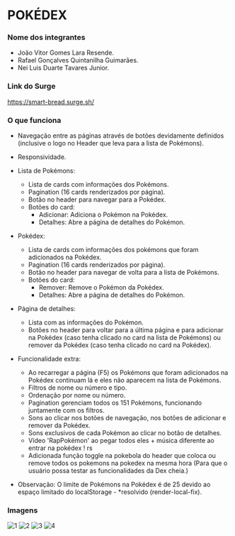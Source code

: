 # POKÉDEX

### Nome dos integrantes 
- João Vitor Gomes Lara Resende.
- Rafael Gonçalves Quintanilha Guimarães.
- Nei Luis Duarte Tavares Junior.

### Link do Surge 
https://smart-bread.surge.sh/

### O que funciona
- Navegação entre as páginas através de botões devidamente definidos (inclusive o logo no Header que leva para a lista de Pokémons).
- Responsividade.

- Lista de Pokémons: 
     - Lista de cards com informações dos Pokémons.
     - Pagination (16 cards renderizados por página).
     - Botão no header para navegar para a Pokédex.
     - Botões do card: 
        - Adicionar: Adiciona o Pokémon na Pokédex.
        - Detalhes: Abre a página de detalhes do Pokémon.
- Pokédex:
     - Lista de cards com informações dos pokémons que foram adicionados na Pokédex.
     - Pagination (16 cards renderizados por página).
     - Botão no header para navegar de volta para a lista de Pokémons.
     - Botões do card: 
        - Remover: Remove o Pokémon da Pokédex.
        - Detalhes: Abre a página de detalhes do Pokémon.
- Página de detalhes:
     - Lista com as informações do Pokémon.
     - Botões no header para voltar para a última página e para adicionar na Pokédex (caso tenha clicado no card na lista de Pokémons) ou remover da Pokédex (caso tenha clicado no card na Pokédex).
     
- Funcionalidade extra:
     - Ao recarregar a página (F5) os Pokémons que foram adicionados na Pokédex continuam lá e eles não aparecem na lista de Pokémons.
     - Filtros de nome ou número e tipo.
     - Ordenação por nome ou número.
     - Pagination gerenciam todos os 151 Pokémons, funcionando juntamente com os filtros.
     - Sons ao clicar nos botões de navegação, nos botões de adicionar e remover da Pokédex.
     - Sons exclusivos de cada Pokémon ao clicar no botão de detalhes.
     - Vídeo 'RapPokémon' ao pegar todos eles + música diferente ao entrar na pokédex ! rs
     - Adicionada função toggle na pokebola do header que coloca ou remove todos os pokemons na pokedex na mesma hora (Para que o usuário possa testar as funcionalidades da Dex cheia.)
     
- Observação: O limite de Pokémons na Pokédex é de 25 devido ao espaço limitado do localStorage - *resolvido (render-local-fix).
     
### Imagens
![1](https://user-images.githubusercontent.com/102267210/189549802-048814da-6a2e-45d3-b068-633c6f73b041.png)
![2](https://user-images.githubusercontent.com/102267210/189549804-83fe679a-7e79-49ca-9aba-ff6eda2a19a1.png)
![3](https://user-images.githubusercontent.com/102267210/189550834-ef8fa33b-175e-47b8-b2ed-edbd1ef61c29.png)
![4](https://user-images.githubusercontent.com/102267210/189549806-ea3add8a-18c9-41de-8049-1ebaa4d50d76.png)

